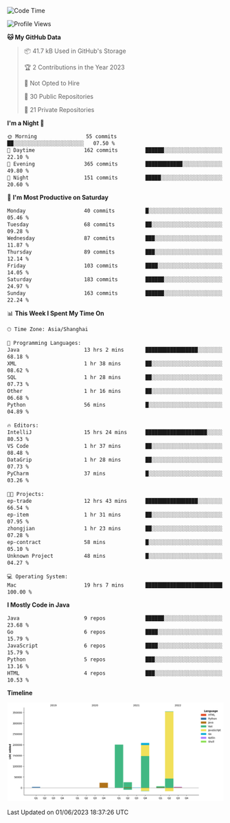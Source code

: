<!--START_SECTION:waka-->
![Code Time](http://img.shields.io/badge/Code%20Time-1%2C844%20hrs%2059%20mins-blue)

![Profile Views](http://img.shields.io/badge/Profile%20Views-0-blue)

**🐱 My GitHub Data** 

> 📦 41.7 kB Used in GitHub's Storage 
 > 
> 🏆 2 Contributions in the Year 2023
 > 
> 🚫 Not Opted to Hire
 > 
> 📜 30 Public Repositories 
 > 
> 🔑 21 Private Repositories 
 > 
**I'm a Night 🦉** 

```text
🌞 Morning                55 commits          ██░░░░░░░░░░░░░░░░░░░░░░░   07.50 % 
🌆 Daytime                162 commits         ██████░░░░░░░░░░░░░░░░░░░   22.10 % 
🌃 Evening                365 commits         ████████████░░░░░░░░░░░░░   49.80 % 
🌙 Night                  151 commits         █████░░░░░░░░░░░░░░░░░░░░   20.60 % 
```
📅 **I'm Most Productive on Saturday** 

```text
Monday                   40 commits          █░░░░░░░░░░░░░░░░░░░░░░░░   05.46 % 
Tuesday                  68 commits          ██░░░░░░░░░░░░░░░░░░░░░░░   09.28 % 
Wednesday                87 commits          ███░░░░░░░░░░░░░░░░░░░░░░   11.87 % 
Thursday                 89 commits          ███░░░░░░░░░░░░░░░░░░░░░░   12.14 % 
Friday                   103 commits         ████░░░░░░░░░░░░░░░░░░░░░   14.05 % 
Saturday                 183 commits         ██████░░░░░░░░░░░░░░░░░░░   24.97 % 
Sunday                   163 commits         ██████░░░░░░░░░░░░░░░░░░░   22.24 % 
```


📊 **This Week I Spent My Time On** 

```text
🕑︎ Time Zone: Asia/Shanghai

💬 Programming Languages: 
Java                     13 hrs 2 mins       █████████████████░░░░░░░░   68.18 % 
XML                      1 hr 38 mins        ██░░░░░░░░░░░░░░░░░░░░░░░   08.62 % 
SQL                      1 hr 28 mins        ██░░░░░░░░░░░░░░░░░░░░░░░   07.73 % 
Other                    1 hr 16 mins        ██░░░░░░░░░░░░░░░░░░░░░░░   06.68 % 
Python                   56 mins             █░░░░░░░░░░░░░░░░░░░░░░░░   04.89 % 

🔥 Editors: 
IntelliJ                 15 hrs 24 mins      ████████████████████░░░░░   80.53 % 
VS Code                  1 hr 37 mins        ██░░░░░░░░░░░░░░░░░░░░░░░   08.48 % 
DataGrip                 1 hr 28 mins        ██░░░░░░░░░░░░░░░░░░░░░░░   07.73 % 
PyCharm                  37 mins             █░░░░░░░░░░░░░░░░░░░░░░░░   03.26 % 

🐱‍💻 Projects: 
ep-trade                 12 hrs 43 mins      █████████████████░░░░░░░░   66.54 % 
ep-item                  1 hr 31 mins        ██░░░░░░░░░░░░░░░░░░░░░░░   07.95 % 
zhongjian                1 hr 23 mins        ██░░░░░░░░░░░░░░░░░░░░░░░   07.28 % 
ep-contract              58 mins             █░░░░░░░░░░░░░░░░░░░░░░░░   05.10 % 
Unknown Project          48 mins             █░░░░░░░░░░░░░░░░░░░░░░░░   04.27 % 

💻 Operating System: 
Mac                      19 hrs 7 mins       █████████████████████████   100.00 % 
```

**I Mostly Code in Java** 

```text
Java                     9 repos             ██████░░░░░░░░░░░░░░░░░░░   23.68 % 
Go                       6 repos             ████░░░░░░░░░░░░░░░░░░░░░   15.79 % 
JavaScript               6 repos             ████░░░░░░░░░░░░░░░░░░░░░   15.79 % 
Python                   5 repos             ███░░░░░░░░░░░░░░░░░░░░░░   13.16 % 
HTML                     4 repos             ███░░░░░░░░░░░░░░░░░░░░░░   10.53 % 
```



**Timeline**

![Lines of Code chart](https://raw.githubusercontent.com/youtiaoguagua/youtiaoguagua/master/assets/bar_graph.png)


 Last Updated on 01/06/2023 18:37:26 UTC
<!--END_SECTION:waka-->